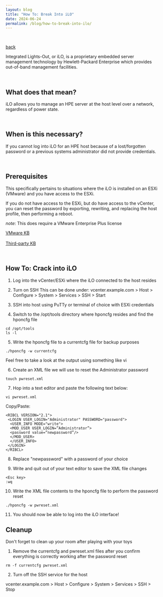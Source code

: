 ```yaml
---
layout: blog
title: "How To: Break Into iLO"
date: 2024-06-24
permalink: /blog/how-to-break-into-ilo/
---
```


<br/>

[back](/blog)

Integrated Lights-Out, or iLO, is a proprietary embedded server management technology by Hewlett-Packard Enterprise which provides out-of-band management facilities.

<br/>

## What does that mean?
iLO allows you to manage an HPE server at the host level over a network, regardless of power state.

<br/>

## When is this necessary?
If you cannot log into iLO for an HPE host because of a lost/forgotten password or a previous systems administrator did not provide credentials.

<br/>

## Prerequisites
This specifically pertains to situations where the iLO is installed on an ESXi (VMware) and you have access to the ESXi.

If you do not have access to the ESXi, but do have access to the vCenter, you can reset the password by exporting, rewriting, and replacing the host profile, then performing a reboot.

*note*: This does require a VMware Enterprise Plus license

[VMware KB](https://knowledge.broadcom.com/external/article?legacyId=68079)<br/><br/>
[Third-party KB](https://www.vmwarearena.com/reset-esxi-root-password-using-vmware-host-profiles/)

<br/>

## How To: Crack into iLO
1. Log into the vCenter/ESXi where the iLO connected to the host resides

2. Turn on SSH
This can be done under:
vcenter.example.com > Host > Configure > System > Services > SSH > Start

3. SSH into host using PuTTy or terminal of choice with ESXi credentials

4. Switch to the /opt/tools directory where hponcfg resides and find the hponcfg file

```
cd /opt/tools
ls -l
```

5. Write the hponcfg file to a currentcfg file for backup purposes

```
./hponcfg -w currentcfg
```

Feel free to take a look at the output using something like vi

6. Create an XML file we will use to reset the Administrator password

```
touch pwreset.xml
```

7. Hop into a text editor and paste the following text below:

```
vi pwreset.xml
```

Copy/Paste:

```
<RIBCL VERSION="2.1">
 <LOGIN USER_LOGIN="Administrator" PASSWORD="password">
  <USER_INFO MODE="write">
  <MOD_USER USER_LOGIN=”Administrator”>
  <password value=”newpassword”/>
  </MOD_USER>
  </USER_INFO>
 </LOGIN>
</RIBCL>
```

8. Replace "newpassword" with a password of your choice

9. Write and quit out of your text editor to save the XML file changes

```
<Esc key>
:wq
```

10. Write the XML file contents to the hponcfg file to perform the password reset

```
./hponcfg -w pwreset.xml
```

11. You should now be able to log into the iLO interface!

## Cleanup
Don't forget to clean up your room after playing with your toys


1. Remove the currentcfg and pwreset.xml files after you confirm everything is correctly working after the password reset

```
rm -f currentcfg pwreset.xml
```

2. Turn off the SSH service for the host

vcenter.example.com > Host > Configure > System > Services > SSH > Stop